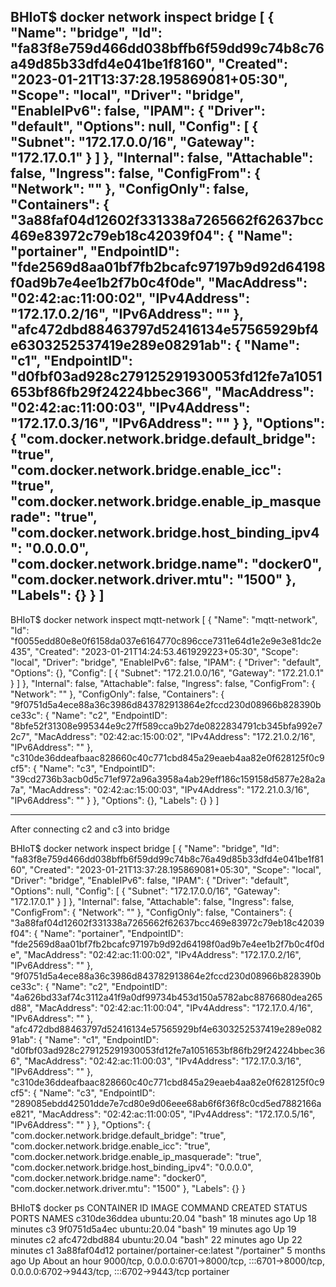 BHIoT$ docker network inspect bridge
[
    {
        "Name": "bridge",
        "Id": "fa83f8e759d466dd038bffb6f59dd99c74b8c76a49d85b33dfd4e041be1f8160",
        "Created": "2023-01-21T13:37:28.195869081+05:30",
        "Scope": "local",
        "Driver": "bridge",
        "EnableIPv6": false,
        "IPAM": {
            "Driver": "default",
            "Options": null,
            "Config": [
                {
                    "Subnet": "172.17.0.0/16",
                    "Gateway": "172.17.0.1"
                }
            ]
        },
        "Internal": false,
        "Attachable": false,
        "Ingress": false,
        "ConfigFrom": {
            "Network": ""
        },
        "ConfigOnly": false,
        "Containers": {
            "3a88faf04d12602f331338a7265662f62637bcc469e83972c79eb18c42039f04": {
                "Name": "portainer",
                "EndpointID": "fde2569d8aa01bf7fb2bcafc97197b9d92d64198f0ad9b7e4ee1b2f7b0c4f0de",
                "MacAddress": "02:42:ac:11:00:02",
                "IPv4Address": "172.17.0.2/16",
                "IPv6Address": ""
            },
            "afc472dbd88463797d52416134e57565929bf4e6303252537419e289e08291ab": {
                "Name": "c1",
                "EndpointID": "d0fbf03ad928c279125291930053fd12fe7a1051653bf86fb29f24224bbec366",
                "MacAddress": "02:42:ac:11:00:03",
                "IPv4Address": "172.17.0.3/16",
                "IPv6Address": ""
            }
        },
        "Options": {
            "com.docker.network.bridge.default_bridge": "true",
            "com.docker.network.bridge.enable_icc": "true",
            "com.docker.network.bridge.enable_ip_masquerade": "true",
            "com.docker.network.bridge.host_binding_ipv4": "0.0.0.0",
            "com.docker.network.bridge.name": "docker0",
            "com.docker.network.driver.mtu": "1500"
        },
        "Labels": {}
    }
]
----------------------------------------------------------------------------
BHIoT$ docker network inspect mqtt-network
[
    {
        "Name": "mqtt-network",
        "Id": "f0055edd80e8e0f6158da037e6164770c896cce7311e64d1e2e9e3e81dc2e435",
        "Created": "2023-01-21T14:24:53.461929223+05:30",
        "Scope": "local",
        "Driver": "bridge",
        "EnableIPv6": false,
        "IPAM": {
            "Driver": "default",
            "Options": {},
            "Config": [
                {
                    "Subnet": "172.21.0.0/16",
                    "Gateway": "172.21.0.1"
                }
            ]
        },
        "Internal": false,
        "Attachable": false,
        "Ingress": false,
        "ConfigFrom": {
            "Network": ""
        },
        "ConfigOnly": false,
        "Containers": {
            "9f0751d5a4ece88a36c3986d843782913864e2fccd230d08966b828390bce33c": {
                "Name": "c2",
                "EndpointID": "8bfe52f31308e995344e9c27ff589cca9b27de0822834791cb345bfa992e72c7",
                "MacAddress": "02:42:ac:15:00:02",
                "IPv4Address": "172.21.0.2/16",
                "IPv6Address": ""
            },
            "c310de36ddeafbaac828660c40c771cbd845a29eaeb4aa82e0f628125f0c9cf5": {
                "Name": "c3",
                "EndpointID": "39cd2736b3acb0d5c71ef972a96a3958a4ab29eff186c159158d5877e28a2a7a",
                "MacAddress": "02:42:ac:15:00:03",
                "IPv4Address": "172.21.0.3/16",
                "IPv6Address": ""
            }
        },
        "Options": {},
        "Labels": {}
    }
]

--------------------------------------
After connecting c2 and c3 into bridge

BHIoT$ docker network inspect bridge
[
    {
        "Name": "bridge",
        "Id": "fa83f8e759d466dd038bffb6f59dd99c74b8c76a49d85b33dfd4e041be1f8160",
        "Created": "2023-01-21T13:37:28.195869081+05:30",
        "Scope": "local",
        "Driver": "bridge",
        "EnableIPv6": false,
        "IPAM": {
            "Driver": "default",
            "Options": null,
            "Config": [
                {
                    "Subnet": "172.17.0.0/16",
                    "Gateway": "172.17.0.1"
                }
            ]
        },
        "Internal": false,
        "Attachable": false,
        "Ingress": false,
        "ConfigFrom": {
            "Network": ""
        },
        "ConfigOnly": false,
        "Containers": {
            "3a88faf04d12602f331338a7265662f62637bcc469e83972c79eb18c42039f04": {
                "Name": "portainer",
                "EndpointID": "fde2569d8aa01bf7fb2bcafc97197b9d92d64198f0ad9b7e4ee1b2f7b0c4f0de",
                "MacAddress": "02:42:ac:11:00:02",
                "IPv4Address": "172.17.0.2/16",
                "IPv6Address": ""
            },
            "9f0751d5a4ece88a36c3986d843782913864e2fccd230d08966b828390bce33c": {
                "Name": "c2",
                "EndpointID": "4a626bd33af74c3112a41f9a0df99734b453d150a5782abc8876680dea265d88",
                "MacAddress": "02:42:ac:11:00:04",
                "IPv4Address": "172.17.0.4/16",
                "IPv6Address": ""
            },
            "afc472dbd88463797d52416134e57565929bf4e6303252537419e289e08291ab": {
                "Name": "c1",
                "EndpointID": "d0fbf03ad928c279125291930053fd12fe7a1051653bf86fb29f24224bbec366",
                "MacAddress": "02:42:ac:11:00:03",
                "IPv4Address": "172.17.0.3/16",
                "IPv6Address": ""
            },
            "c310de36ddeafbaac828660c40c771cbd845a29eaeb4aa82e0f628125f0c9cf5": {
                "Name": "c3",
                "EndpointID": "289085ebdd42501dde7e7cd80e9d06eee68ab6f6f36f8c0cd5ed7882166ae821",
                "MacAddress": "02:42:ac:11:00:05",
                "IPv4Address": "172.17.0.5/16",
                "IPv6Address": ""
            }
        },
        "Options": {
            "com.docker.network.bridge.default_bridge": "true",
            "com.docker.network.bridge.enable_icc": "true",
            "com.docker.network.bridge.enable_ip_masquerade": "true",
            "com.docker.network.bridge.host_binding_ipv4": "0.0.0.0",
            "com.docker.network.bridge.name": "docker0",
            "com.docker.network.driver.mtu": "1500"
        },
        "Labels": {}
    }

BHIoT$ docker ps
CONTAINER ID   IMAGE                           COMMAND        CREATED          STATUS             PORTS                                                                                            NAMES
c310de36ddea   ubuntu:20.04                    "bash"         18 minutes ago   Up 18 minutes                                                                                                       c3
9f0751d5a4ec   ubuntu:20.04                    "bash"         19 minutes ago   Up 19 minutes                                                                                                       c2
afc472dbd884   ubuntu:20.04                    "bash"         22 minutes ago   Up 22 minutes                                                                                                       c1
3a88faf04d12   portainer/portainer-ce:latest   "/portainer"   5 months ago     Up About an hour   9000/tcp, 0.0.0.0:6701->8000/tcp, :::6701->8000/tcp, 0.0.0.0:6702->9443/tcp, :::6702->9443/tcp   portainer

